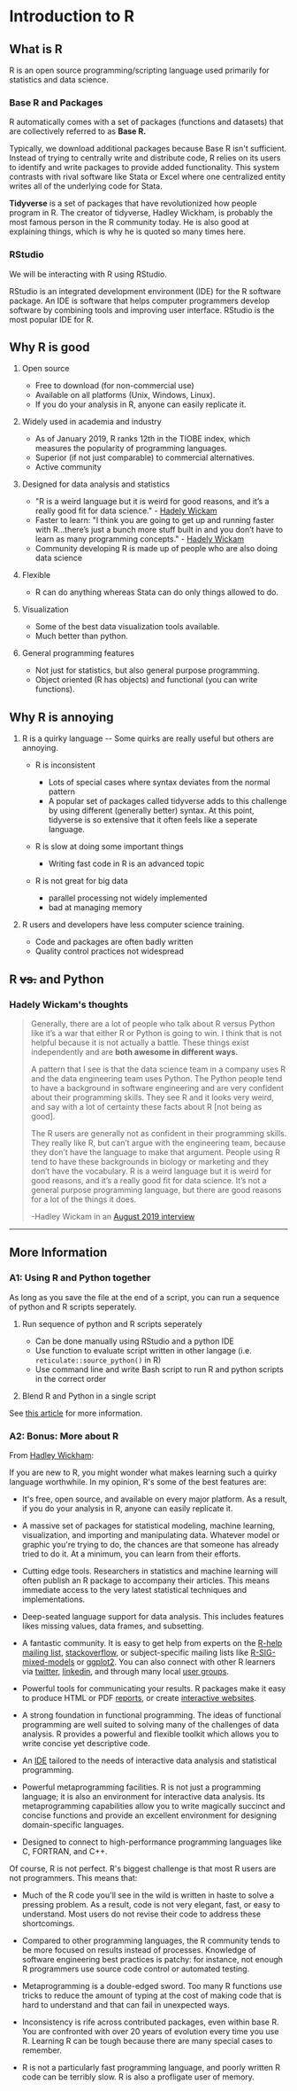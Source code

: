 # Introduction to R

## What is R

R is an open source programming/scripting language used primarily for statistics and data science. 


### Base R and Packages

R automatically comes with a set of packages (functions and datasets) that are collectively referred to as **Base R.** 

Typically, we download additional packages because Base R isn't sufficient. Instead of trying to centrally write and distribute code, R relies on its users to identify and write packages to provide added functionality. This system contrasts with rival software like Stata or Excel where one centralized entity writes all of the underlying code for Stata. 

**Tidyverse** is a set of packages that have revolutionized how people program in R. The creator of tidyverse, Hadley Wickham, is probably the most famous person in the R community today. He is also good at explaining things, which is why he is quoted so many times here. 


### RStudio 

We will be interacting with R using RStudio.

RStudio is an integrated development environment (IDE) for the R software package. An IDE is software that helps computer programmers develop software by combining tools and improving user interface. RStudio is the most popular IDE for R.


## Why R is good

1. Open source 
	* Free to download (for non-commercial use) 
	* Available on all platforms (Unix, Windows, Linux).
	* If you do your analysis in R, anyone can easily replicate it.

2. Widely used in academia and industry 
	* As of January 2019, R ranks 12th in the TIOBE index, which measures the popularity of programming languages. 
	* Superior (if not just comparable) to commercial alternatives. 
	* Active community 

3. Designed for data analysis and statistics 
	* "R is a weird language but it is weird for good reasons, and it’s a really good fit for data science." - [Hadely Wickam](https://qz.com/1661487/hadley-wickham-on-the-future-of-r-python-and-the-tidyverse/)
	* Faster to learn: "I think you are going to get up and running faster with R...there’s just a bunch more stuff built in and you don’t have to learn as many programming concepts." - [Hadely Wickam](https://www.r-bloggers.com/advice-to-young-and-old-programmers-a-conversation-with-hadley-wickham/)
	* Community developing R is made up of people who are also doing data science

4. Flexible
	* R can do anything whereas Stata can do only things allowed to do.

5. Visualization
	* Some of the best data visualization tools available. 
	* Much better than python. 

6. General programming features 
	* Not just for statistics, but also general purpose programming.
	* Object oriented (R has objects) and functional (you can write functions).


## Why R is annoying

1. R is a quirky language -- Some quirks are really useful but others are annoying. 

	* R is inconsistent 

		* Lots of special cases where syntax deviates from the normal pattern 
		* A popular set of packages called tidyverse adds to this challenge by using different (generally better) syntax. At this point, tidyverse is so extensive that it often feels like a seperate language.  

	* R is slow at doing some important things 

		* Writing fast code in R is an advanced topic 

	* R is not great for big data 

		* parallel processing not widely implemented 
		* bad at managing memory 

2. R users and developers have less computer science training. 

	* Code and packages are often badly written 
	* Quality control practices not widespread  


## R ~~vs.~~ and Python

### Hadely Wickam's thoughts

> Generally, there are a lot of people who talk about R versus Python like it’s a war that either R or Python is going to win. I think that is not helpful because it is not actually a battle. These things exist independently and are **both awesome in different ways.**
>
> A pattern that I see is that the data science team in a company uses R and the data engineering team uses Python. The Python people tend to have a background in software engineering and are very confident about their programming skills. They see R and it looks very weird, and say with a lot of certainty these facts about R [not being as good].
>
> The R users are generally not as confident in their programming skills. They really like R, but can’t argue with the engineering team, because they don’t have the language to make that argument. People using R tend to have these backgrounds in biology or marketing and they don’t have the vocabulary. R is a weird language but it is weird for good reasons, and it’s a really good fit for data science. It’s not a general purpose programming language, but there are good reasons for a lot of the things it does.
>
> -Hadley Wickam in an [August 2019 interview](https://qz.com/1661487/hadley-wickham-on-the-future-of-r-python-and-the-tidyverse/)



***************************************************************************

## More Information

### A1: Using R and Python together 

As long as you save the file at the end of a script, you can run a sequence of python and R scripts seperately. 

1. Run sequence of python and R scripts seperately

	* Can be done manually using RStudio and a python IDE
	* Use function to evaluate script written in other langage (i.e. `reticulate::source_python()` in R)
	* Use command line and write Bash script to run R and python scripts in the correct order

2. Blend R and Python in a single script

See [this article](https://towardsdatascience.com/from-r-vs-python-to-r-and-python-aa25db33ce17) for more information. 


### A2: Bonus: More about R

From [Hadley Wickham](http://adv-r.had.co.nz/Introduction.html):

If you are new to R, you might wonder what makes learning such a quirky language worthwhile. In my opinion, R's some of the best features are:

* It's free, open source, and available on every major platform. As a result, if you do your analysis in R, anyone can easily replicate it.

* A massive set of packages for statistical modeling, machine learning, visualization, and importing and manipulating data. Whatever model or graphic you're trying to do, the chances are that someone has already tried to do it. At a minimum, you can learn from their efforts.

* Cutting edge tools. Researchers in statistics and machine learning will often publish an R package to accompany their articles. This means immediate access to the very latest statistical techniques and implementations.

* Deep-seated language support for data analysis. This includes features likes missing values, data frames, and subsetting.

* A fantastic community. It is easy to get help from experts on the
  [R-help mailing list](https://stat.ethz.ch/mailman/listinfo/r-help), [stackoverflow](http://stackoverflow.com/questions/tagged/r), or subject-specific mailing lists like [R-SIG-mixed-models](https://stat.ethz.ch/mailman/listinfo/r-sig-mixed-models) or [ggplot2](https://groups.google.com/forum/#!forum/ggplot2). You can also connect with other R learners via [twitter](https://twitter.com/search?q=%23rstats), [linkedin](http://www.linkedin.com/groups/R-Project-Statistical-Computing-77616), and through many local [user groups](http://blog.revolutionanalytics.com/local-r-groups.html).

* Powerful tools for communicating your results. R packages make it easy to produce HTML or PDF [reports](http://yihui.name/knitr/), or create [interactive websites](http://www.rstudio.com/shiny/).

* A strong foundation in functional programming. The ideas of functional programming are well suited to solving many of the challenges of data analysis. R provides a powerful and flexible toolkit which allows you to write concise yet descriptive code.

* An [IDE](http://www.rstudio.com/ide/) tailored to the needs of interactive data analysis and statistical programming.

* Powerful metaprogramming facilities. R is not just a programming language; it is also an environment for interactive data analysis. Its metaprogramming capabilities allow you to write magically succinct and concise functions and provide an excellent environment for designing domain-specific languages.

* Designed to connect to high-performance programming languages like C, FORTRAN, and C++.

Of course, R is not perfect. R's biggest challenge is that most R users are not programmers. This means that:

* Much of the R code you'll see in the wild is written in haste to solve a pressing problem. As a result, code is not very elegant, fast, or easy to understand. Most users do not revise their code to address these shortcomings.

* Compared to other programming languages, the R community tends to be more focused on results instead of processes. Knowledge of software engineering best practices is patchy: for instance, not enough R programmers use source code control or automated testing.

* Metaprogramming is a double-edged sword. Too many R functions use tricks to reduce the amount of typing at the cost of making code that is hard to understand and that can fail in unexpected ways.

* Inconsistency is rife across contributed packages, even within base R. You are confronted with over 20 years of evolution every time you use R. Learning R can be tough because there are many special cases to remember.

* R is not a particularly fast programming language, and poorly written R code can be terribly slow. R is also a profligate user of memory. 